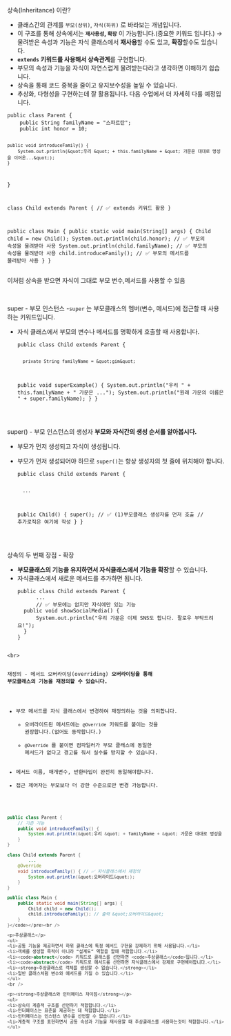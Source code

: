 <p>상속(Inheritance) 이란?</p>
<ul>
<li>클래스간의 관계를 <code>부모(상위)</code>, <code>자식(하위)</code> 로 바라보는 개념입니다.</li>
<li>이 구조를 통해 상속에서는 <strong><code>재사용성</code>, <code>확장</code></strong> 이 가능합니다.(중요한 키워드 입니다.)
  → 물려받은 속성과 기능은 자식 클래스에서 <strong>재사용</strong>할 수도 있고, <strong>확장</strong>할수도 있습니다.</li>
<li><strong><code>extends</code>  키워드를 사용해서 상속관계</strong>를 구현합니다.</li>
<li>부모의 속성과 기능을 자식이 자연스럽게 물려받는다라고 생각하면 이해하기 쉽습니다.</li>
<li>상속을 통해 코드 중복을 줄이고 유지보수성을 높일 수 있습니다.</li>
<li>추상화, 다형성을 구현하는데 잘 활용됩니다. 다음 수업에서 더 자세히 다룰 예정입니다.</li>
</ul>
<pre><code class="language-java">public class Parent {
    public String familyName = &quot;스파르탄&quot;;
    public int honor = 10;

    public void introduceFamily() {
        System.out.println(&quot;우리 &quot; + this.familyName + &quot; 가문은 대대로 명성을 이어온...&quot;);
    }
}


class Child extends Parent { // ✅ extends 키워드 활용
}


public class Main {
    public static void main(String[] args) {
        Child child = new Child();
        System.out.println(child.honor); // ✅ 부모의 속성을 물려받아 사용
        System.out.println(child.familyName); // ✅ 부모의 속성을 물려받아 사용
        child.introduceFamily(); // ✅ 부모의 메서드를 물려받아 사용
    }
}</code></pre>
<p>이처럼 상속을 받으면 자식이 그대로 부모 변수,메서드를 사용할 수 있음</p>
<br />

<p>super - 부모 인스턴스
-<code>super</code> 는 부모클래스의 멤버(변수, 메서드)에 접근할 때 사용하는 키워드입니다.</p>
<ul>
<li><p>자식 클래스에서 부모의 변수나 메서드를 명확하게 호출할 때 사용합니다.</p>
<pre><code class="language-java">public class Child extends Parent {

      private String familyName = &quot;gim&quot;

  public void superExample() {
      System.out.println(&quot;우리 &quot; + this.familyName + &quot; 가문은 ...&quot;);
      System.out.println(&quot;원래 가문의 이름은 &quot; + super.familyName);
  }
}</code></pre>
</li>
</ul>
<br />

<p>super() - 부모 인스턴스의 생성자
<strong>부모와 자식간의 생성 순서를 알아봅시다.</strong></p>
<ul>
<li><p>부모가 먼저 생성되고 자식이 생성됩니다.</p>
</li>
<li><p>부모가 먼저 생성되어야 하므로 <code>super()</code>는 항상 생성자의 첫 줄에 위치해야 합니다.</p>
<pre><code class="language-java">public class Child extends Parent {

      ...

  public Child() {
      super(); // ✅ (1)부모클래스 생성자를 먼저 호출
      // 추가로직은 여기에 작성
  }
}</code></pre>
</li>
</ul>
<br />

<p>상속의 두 번째 장점 - 확장</p>
<ul>
<li><strong>부모클래스의 기능을 유지하면서 자식클래스에서 기능을 확장</strong>할 수 있습니다.</li>
<li>자식클래스에서 새로운 메서드를 추가하면 됩니다.<pre><code class="language-java">public class Child extends Parent {
      ...
      // ✅ 부모에는 없지만 자식에만 있는 기능
  public void showSocialMedia() {
      System.out.println(&quot;우리 가문은 이제 SNS도 합니다. 팔로우 부탁드려요!&quot;);
  }
}
</code></pre>
</li>
</ul>
<pre><code>
&lt;br&gt;

재정의 - 메서드 오버라이딩(overriding)
**오버라이딩을 통해 부모클래스의 기능을 재정의할 수 있습니다.**
- 부모 메서드를 자식 클래스에서 변경하여 재정의하는 것을 의미합니다.
    - 오버라이드된 메서드에는 `@Override`  키워드를 붙이는 것을 권장합니다.(없어도 동작합니다.)
    - `@Override` 를 붙이면 컴파일러가 부모 클래스에 동일한 메서드가 없다고 경고를 줘서 실수를 방지할 수 있습니다.
- 메서드 이름, 매개변수, 반환타입이 완전히 동일해야합니다.
- 접근 제어자는 부모보다 더 강한 수준으로만 변경 가능합니다.

```java

public class Parent {
    // 기존 기능
    public void introduceFamily() {
        System.out.println(&quot;우리 &quot; + familyName + &quot; 가문은 대대로 명성을 이어온 가문입니다.&quot;);
    }
}

class Child extends Parent {
        ...
    @Override
    void introduceFamily() { // ✅ 자식클래스에서 재정의
        System.out.println(&quot;오버라이드&quot;);
    }
}

public class Main {
    public static void main(String[] args) {
        Child child = new Child();
        child.introduceFamily(); // 출력 &quot;오버라이드&quot;
    }
}</code></pre><br />

<p>추상클래스</p>
<ul>
<li>공통 기능을 제공하면서 하위 클래스에 특정 메서드 구현을 강제하기 위해 사용됩니다.</li>
<li>객체를 생성할 목적이 아니라 “설계도” 역할을 할때 적합합니다.</li>
<li><code>abstract</code> 키워드로 클래스를 선언하면 <code>추상클래스</code>입니다.</li>
<li><code>abstract</code> 키워드로 메서드를 선언하면 자식클래스에서 강제로 구현해야합니다.</li>
<li><strong>추상클래스로 객체를 생성할 수 없습니다.</strong></li>
<li>일반 클래스처럼 변수와 메서드를 가질 수 있습니다.</li>
</ul>
<br />

<p><strong>추상클래스와 인터페이스 차이점</strong></p>
<ul>
<li>상속이 계층적 구조를 선언하기 적합합니다.</li>
<li>인터페이스는 표준을 제공하는 데 적합합니다.</li>
<li>인터페이스는 인스턴스 변수를 선언할 수 없습니다.</li>
<li>계층적 구조를 표현하면서 공통 속성과 기능을 재사용할 때 추상클래스를 사용하는것이 적합합니다.</li>
</ul>
